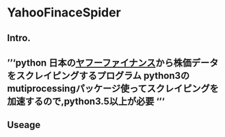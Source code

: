 # YahooFinaceSpider
## Intro.
’’‘python
日本の[ヤフーファイナンス](https://stocks.finance.yahoo.co.jp/)から株価データをスクレイピングするプログラム
python3のmutiprocessingパッケージ使ってスクレイピングを加速するので,python3.5以上が必要
‘’‘
-------------------------------------
## Useage

